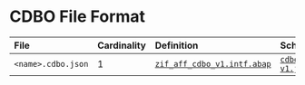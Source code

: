 # CDBO File Format

File | Cardinality | Definition | Schema | Example
:--- | :---  | :--- | :--- | :---
`<name>.cdbo.json` | 1 | [`zif_aff_cdbo_v1.intf.abap`](./type/zif_aff_cdbo_v1.intf.abap) | [`cdbo-v1.json`](./cdbo-v1.json) | [`cdb_adt_test.cdbo.json`](./examples/cdb_adt_test.cdbo.json)
